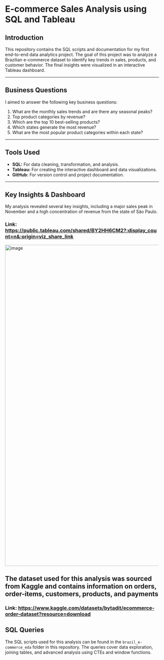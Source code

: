 # E-commerce Sales Analysis using SQL and Tableau
## Introduction
This repository contains the SQL scripts and documentation for my first end-to-end data analytics project. The goal of this project was to analyze a Brazilian e-commerce dataset to identify key trends in sales, products, and customer behavior. The final insights were visualized in an interactive Tableau dashboard.

---

## Business Questions
I aimed to answer the following key business questions:
1. What are the monthly sales trends and are there any seasonal peaks?
2. Top product categories by revenue?
3. Which are the top 10 best-selling products?
4. Which states generate the most revenue?
5. What are the most popular product categories within each state?

---

## Tools Used
* **SQL:** For data cleaning, transformation, and analysis.
* **Tableau:** For creating the interactive dashboard and data visualizations.
* **GitHub:** For version control and project documentation.

---

## Key Insights & Dashboard
My analysis revealed several key insights, including a major sales peak in November and a high concentration of revenue from the state of São Paulo.

### Link: https://public.tableau.com/shared/BY2HH6CM2?:display_count=n&:origin=viz_share_link

<img width="1913" height="1047" alt="image" src="https://github.com/user-attachments/assets/5664578d-9893-40c3-b626-79f0fb0bb3af" />



## The dataset used for this analysis was sourced from Kaggle and contains information on orders, order-items, customers, products, and payments
### Link: https://www.kaggle.com/datasets/bytadit/ecommerce-order-dataset?resource=download

## SQL Queries
The SQL scripts used for this analysis can be found in the `brazil_e-commerce_eda` folder in this repository. The queries cover data exploration, joining tables, and advanced analysis using CTEs and window functions.
